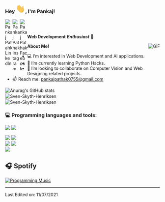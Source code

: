 <h3 title="hehhe"> Hey <img src="https://raw.githubusercontent.com/KevinPatel04/KevinPatel04/master/Hi.gif" width="30px">, I'm Pankaj!</h3>

<a href="https://www.linkedin.com/in/pankaj-pathak-641977173/">
  <img align="left" alt="Pankaj Patahk LinkedIn" width="24px" src="https://cdn.jsdelivr.net/npm/simple-icons@v3/icons/linkedin.svg" />
</a>
<a href="https://www.instagram.com/pankaj.pathak18/">
  <img align="left" alt="Pankaj Pathak Instagram" width="24px" src="https://cdn.jsdelivr.net/npm/simple-icons@v3/icons/instagram.svg" />
</a>
<a href="https://www.facebook.com/pathak.pankaj.31/">
  <img align="left" alt="Pankaj Pathak Facebook" width="24px" src="https://cdn.jsdelivr.net/npm/simple-icons@v3/icons/facebook.svg" />
</a>





<br />
<br />

**Web Development** ***Enthusiast*** 🚀.
 

  <img align="right" alt="GIF" src="https://i.pinimg.com/originals/e4/26/70/e426702edf874b181aced1e2fa5c6cde.gif" />

**About Me!**

- 💻 I’m interested in Web Development and AI applications.
- 🌱 I’m currently learning Python Hacks.
- 💞️ I’m looking to collaborate on Computer Vision and Web Designing related projects.
- 📫 Reach me: pankajpathak0755@gmail.com




![Anurag's GitHub stats](https://github-readme-stats.vercel.app/api?username=PankajPathak18&show_icons=true&theme=radical)
<br>
<img align="center" src="https://github-readme-streak-stats.herokuapp.com/?user=PankajPathak18&count_private=true&theme=radical" alt="Sven-Skyth-Henriksen" />
<br>
<img align="center" width=500 src="https://github-readme-stats.vercel.app/api/top-langs/?username=PankajPathak18&count_private=true&theme=radical" alt="Sven-Skyth-Henriksen" />

### :computer: Programming languages and tools: 
<p>

<code><img width="10%" src="https://www.vectorlogo.zone/logos/wordpress/wordpress-tile.svg"></code>
<code><img width="10%" src="https://www.vectorlogo.zone/logos/python/python-ar21.svg"></code>
<!--Include sklearn-->  
<code><img width="10%" src="https://www.vectorlogo.zone/logos/php/php-ar21.svg"></code>
<code><img width="10%" src="https://www.vectorlogo.zone/logos/dotnet/dotnet-horizontal.svg"></code>
<br />
<code><img width="10%" src="https://www.vectorlogo.zone/logos/opencv/opencv-ar21.svg"></code>
<code><img width="10%" src="https://www.vectorlogo.zone/logos/git-scm/git-scm-ar21.svg"></code>
<br />
<code><img width="10%" src="https://www.vectorlogo.zone/logos/mysql/mysql-ar21.svg"></code> 
</p>


## :headphones: Spotify

[![Programming Music](https://img.shields.io/badge/Programming%20Music-%231DB954.svg?&style=for-the-badge&logo=spotify&logoColor=white)](https://open.spotify.com/playlist/4esRKYQrPcYuJbouusZEAD?si=i4V9v08JQ82jJnpuzISfWA&nd=1)

----
Last Edited on: 11/07/2021
